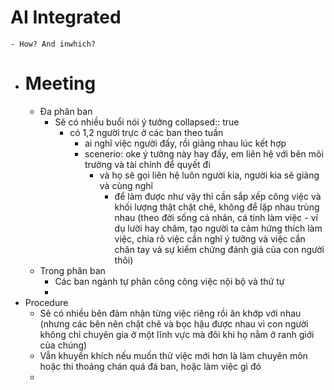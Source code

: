 # AI Integrated
	- How? And inwhich?
- # Meeting
	- Đa phân ban
		- Sẽ có nhiều buổi nói ý tưởng
		  collapsed:: true
			- có 1,2 người trực ở các ban theo tuần
				- ai nghĩ việc người đấy, rồi giảng nhau lúc kết hợp
				- scenerio: oke ý tưởng này hay đấy, em liên hệ với bên môi trường và tài chính để quyết đi
					- và họ sẽ gọi liên hệ luôn người kia, người kia sẽ giảng và cùng nghĩ
						- để làm được như vậy thì cần sắp xếp công việc và khối lượng thật chặt chẽ, không để lặp nhau trùng nhau (theo đời sống cá nhân, cá tính làm việc - ví dụ lười hay chăm, tạo người ta cảm hứng thích làm việc, chia rõ việc cần nghĩ ý tưởng và việc cần chân tay và sự kiểm chứng đánh giá của con người thôi)
	- Trong phân ban
		- Các ban ngành tự phân công công việc nội bộ và thứ tự
		-
- Procedure
	- Sẽ có nhiều bên đảm nhận từng việc riêng rồi ăn khớp với nhau (nhưng các bên nên chặt chẽ và bọc hậu được nhau vì con người không chỉ chuyên gia ở một lĩnh vực mà đôi khi họ nằm ở ranh giới của chúng)
	- Vẫn khuyến khích nếu muốn thử việc mới hơn là làm chuyên môn hoặc thi thoảng chán quá đá ban, hoặc làm việc gì đó
	-